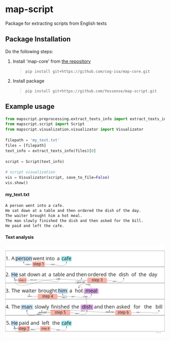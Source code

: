 # map-script

Package for extracting scripts from English texts

## Package Installation

Do the following steps:

1. Install 'map-core' from [the repository](https://github.com/cog-isa/map-core) 
   > `pip install git+https://github.com/cog-isa/map-core.git`
3. Install package
   >`pip install git+https://github.com/Yessense/map-script.git`

## Example usage

```python
from mapscript.preprocessing.extract_texts_info import extract_texts_info
from mapscript.script import Script
from mapscript.visualization.visualizator import Visualizator

filepath = 'my_text.txt'
files = [filepath]
text_info = extract_texts_info(files)[0]

script = Script(text_info)

# script visualization
vis = Visualizator(script, save_to_file=False)
vis.show()
```

#### my_text.txt
```text
A person went into a cafe.
He sat down at a table and then ordered the dish of the day.
The waiter brought him a hot meal.
The man slowly finished the dish and then asked for the bill.
He paid and left the cafe.
```
#### Text analysis 
![Example](/img/example.jpg?raw=true "Example")